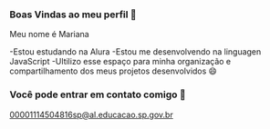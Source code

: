 ### Boas Vindas ao meu perfil 🥰

Meu nome é Mariana

-Estou estudando na Alura 
-Estou me desenvolvendo na linguagen JavaScript
-Ultilizo esse espaço para minha organização e compartilhamento dos meus projetos desenvolvidos 😄

### Você pode entrar em contato comigo 📧

00001114504816sp@al.educacao.sp.gov.br
